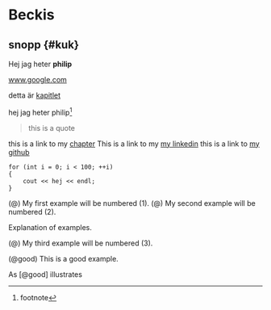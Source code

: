 # Beckis

## snopp {#kuk}

Hej jag heter **philip**

www.google.com

detta är [kapitlet](#kuk)

hej jag heter philip[^1]

[^1]: footnote

> this is a quote



this is a link to my [chapter](#snopp)
This is a link to my [my linkedin][linkedin]
this is a link to [my github][github]

<!-- [hej]: {#hej} -->

[linkedin]: https://www.linkedin.com/in/philip-wenkel-b23b1610b/

[github]: https://github.com/phiwen96/


<!--![profile](pp.jpg)
-->

```{#kuk .cpp .numberLines}
for (int i = 0; i < 100; ++i)
{
	cout << hej << endl;
}
```

(@)  My first example will be numbered (1).
(@)  My second example will be numbered (2).

Explanation of examples.

(@)  My third example will be numbered (3).


(@good)  This is a good example.

As [@good] illustrates